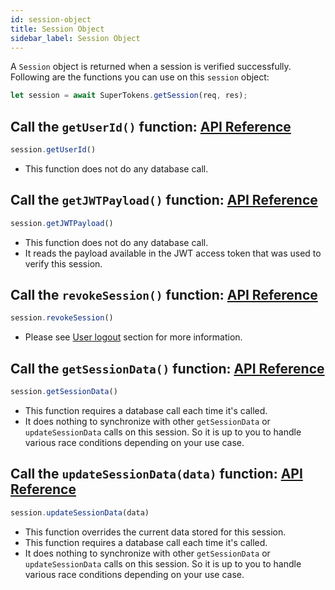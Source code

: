 ```yaml
---
id: session-object
title: Session Object
sidebar_label: Session Object
---
```


A ```Session``` object is returned when a session is verified successfully. Following are the functions you can use on this ```session``` object:
```js
let session = await SuperTokens.getSession(req, res);
```

## Call the ```getUserId()``` function: [API Reference](../api-reference#sessiongetuserid)
```js
session.getUserId()
```
- This function does not do any database call.

## Call the ```getJWTPayload()``` function: [API Reference](../api-reference#sessiongetjwtpayload)
```js
session.getJWTPayload()
```
- This function does not do any database call.
- It reads the payload available in the JWT access token that was used to verify this session.

## Call the ```revokeSession()``` function: [API Reference](../api-reference#sessionrevokesession)
```js
session.revokeSession()
```
- Please see [User logout](user-logout) section for more information.

## Call the ```getSessionData()``` function: [API Reference](../api-reference#sessiongetsessiondata)
```js
session.getSessionData()
```
- This function requires a database call each time it's called.
- It does nothing to synchronize with other ```getSessionData``` or ```updateSessionData``` calls on this session. So it is up to you to handle various race conditions depending on your use case. 

## Call the ```updateSessionData(data)``` function: [API Reference](../api-reference#sessionupdatesessiondatadata)
```js
session.updateSessionData(data)
```
- This function overrides the current data stored for this session.
- This function requires a database call each time it's called.
- It does nothing to synchronize with other ```getSessionData``` or ```updateSessionData``` calls on this session. So it is up to you to handle various race conditions depending on your use case. 